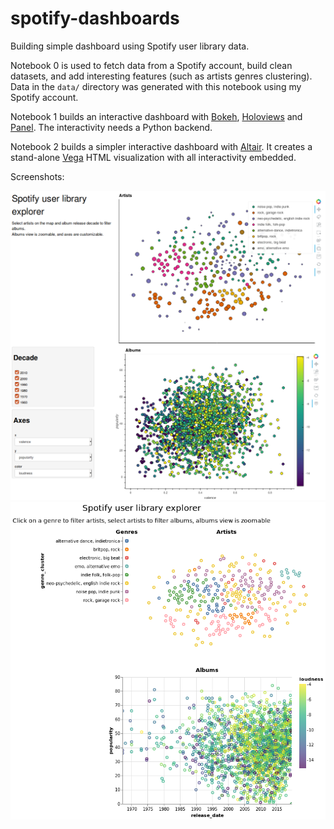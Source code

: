 # spotify-dashboards

Building simple dashboard using Spotify user library data.

Notebook 0 is used to fetch data from a Spotify account, build clean datasets, and add interesting features (such as artists genres clustering). Data in the `data/` directory was generated with this notebook using my Spotify account.

Notebook 1 builds an interactive dashboard with [Bokeh](https://bokeh.pydata.org/en/latest/), [Holoviews](http://holoviews.org/) and [Panel](https://panel.pyviz.org/index.html). The interactivity needs a Python backend.

Notebook 2 builds a simpler interactive dashboard with [Altair](https://altair-viz.github.io/). It creates a stand-alone [Vega](https://vega.github.io/vega/) HTML visualization with all interactivity embedded.

Screenshots:

<img src="images/bokeh_dashboard.png" width="700">

<img src="images/altair_dashboard.png" width="700">
